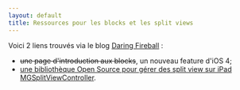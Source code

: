 ```yaml
---
layout: default
title: Ressources pour les blocks et les split views
---
```


Voici 2 liens trouvés via le blog
[Daring Fireball](https://daringfireball.net/) :

- ~~une page d'introduction aux blocks~~, un nouveau feature d'iOS 4;
- [une bibliothèque Open Source pour gérer des split view sur iPad MGSplitViewController](http://mattgemmell.com/2010/07/31/mgsplitviewcontroller-for-ipad).
